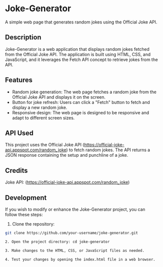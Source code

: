 # Joke-Generator

A simple web page that generates random jokes using the Official Joke API.

## Description

Joke-Generator is a web application that displays random jokes fetched from the Official Joke API. The application is built using HTML, CSS, and JavaScript, and it leverages the Fetch API concept to retrieve jokes from the API.

## Features

- Random joke generation: The web page fetches a random joke from the Official Joke API and displays it on the screen.
- Button for joke refresh: Users can click a "Fetch" button to fetch and display a new random joke.
- Responsive design: The web page is designed to be responsive and adapt to different screen sizes.

## API Used

This project uses the Official Joke API (https://official-joke-api.appspot.com/random_joke) to fetch random jokes. The API returns a JSON response containing the setup and punchline of a joke.

## Credits

Joke API: (https://official-joke-api.appspot.com/random_joke)

## Development

If you wish to modify or enhance the Joke-Generator project, you can follow these steps:

1. Clone the repository:

```bash
git clone https://github.com/your-username/joke-generator.git

2. Open the project directory: cd joke-generator

3. Make changes to the HTML, CSS, or JavaScript files as needed.

4. Test your changes by opening the index.html file in a web browser.




